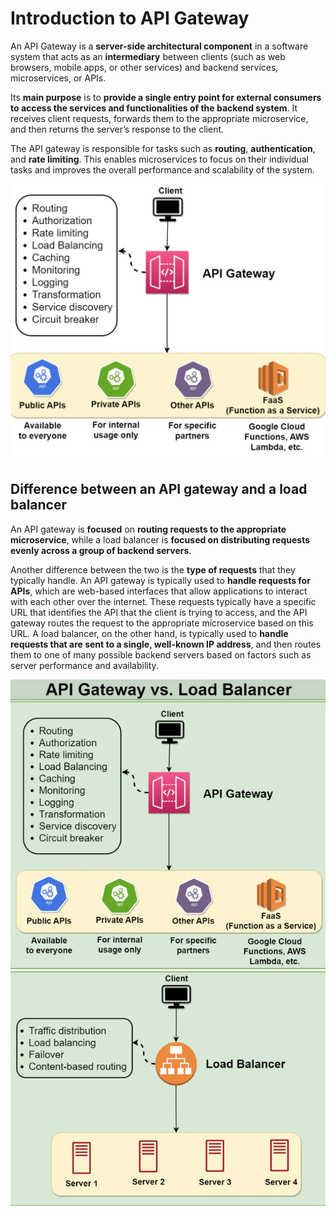 # Introduction to API Gateway
An API Gateway is a **server-side architectural component** in a software system that acts as an **intermediary** between clients (such as web browsers, mobile apps, or other services) and backend services, microservices, or APIs.

Its **main purpose** is to **provide a single entry point for external consumers to access the services and functionalities of the backend system**. It receives client requests, forwards them to the appropriate microservice, and then returns the server’s response to the client.

The API gateway is responsible for tasks such as **routing**, **authentication**, and **rate limiting**. This enables microservices to focus on their individual tasks and improves the overall performance and scalability of the system.

<div align="center">
  <img src="./api-gateway.png" alt="api gateway" />
</div>

## Difference between an API gateway and a load balancer
An API gateway is **focused** on **routing requests to the appropriate microservice**, while a load balancer is **focused on distributing requests evenly across a group of backend servers**.

Another difference between the two is the **type of requests** that they typically handle. An API gateway is typically used to **handle requests for APIs**, which are web-based interfaces that allow applications to interact with each other over the internet. These requests typically have a specific URL that identifies the API that the client is trying to access, and the API gateway routes the request to the appropriate microservice based on this URL. A load balancer, on the other hand, is typically used to **handle requests that are sent to a single, well-known IP address**, and then routes them to one of many possible backend servers based on factors such as server performance and availability.

<div align="center">
  <img src="./difference.png" alt="api gateway" />
</div>